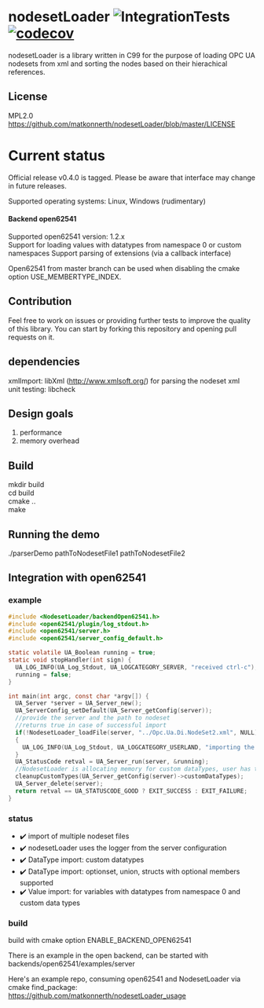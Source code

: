 # nodesetLoader ![IntegrationTests](https://github.com/matkonnerth/nodesetLoader/workflows/IntegrationTests/badge.svg) [![codecov](https://codecov.io/gh/matkonnerth/nodesetLoader/branch/master/graph/badge.svg?token=2VCWKLKFJL)](https://codecov.io/gh/matkonnerth/nodesetLoader)
nodesetLoader is a library written in C99 for the purpose of loading OPC UA nodesets from xml and sorting the nodes based on their hierachical references.

## License
MPL2.0 https://github.com/matkonnerth/nodesetLoader/blob/master/LICENSE

# Current status
Official release v0.4.0 is tagged. Please be aware that interface may change in future releases.

Supported operating systems: Linux, Windows (rudimentary)

#### Backend open62541

Supported open62541 version: 1.2.x \
Support for loading values with datatypes from namespace 0 or custom namespaces
Support parsing of extensions (via a callback interface)

Open62541 from master branch can be used when disabling the cmake option USE_MEMBERTYPE_INDEX.

## Contribution
Feel free to work on issues or providing further tests to improve the quality of this library. You can start by forking this repository and opening pull requests on it.

## dependencies
xmlImport: libXml (http://www.xmlsoft.org/) for parsing the nodeset xml \
unit testing: libcheck

## Design goals
1) performance
2) memory overhead

## Build
mkdir build \
cd build \
cmake .. \
make

## Running the demo
./parserDemo pathToNodesetFile1 pathToNodesetFile2
  
## Integration with open62541

### example

```c
#include <NodesetLoader/backendOpen62541.h>
#include <open62541/plugin/log_stdout.h>
#include <open62541/server.h>
#include <open62541/server_config_default.h>

static volatile UA_Boolean running = true;
static void stopHandler(int sign) {
  UA_LOG_INFO(UA_Log_Stdout, UA_LOGCATEGORY_SERVER, "received ctrl-c");
  running = false;
}

int main(int argc, const char *argv[]) {
  UA_Server *server = UA_Server_new();
  UA_ServerConfig_setDefault(UA_Server_getConfig(server));
  //provide the server and the path to nodeset
  //returns true in case of successful import
  if(!NodesetLoader_loadFile(server, "../Opc.Ua.Di.NodeSet2.xml", NULL))
  {
    UA_LOG_INFO(UA_Log_Stdout, UA_LOGCATEGORY_USERLAND, "importing the xml nodeset failed");
  }
  UA_StatusCode retval = UA_Server_run(server, &running);
  //NodesetLoader is allocating memory for custom dataTypes, user has to manually clean up
  cleanupCustomTypes(UA_Server_getConfig(server)->customDataTypes);
  UA_Server_delete(server);
  return retval == UA_STATUSCODE_GOOD ? EXIT_SUCCESS : EXIT_FAILURE;
}
```

### status
* :heavy_check_mark: import of multiple nodeset files
* :heavy_check_mark: nodesetLoader uses the logger from the server configuration
* :heavy_check_mark: DataType import: custom datatypes
* :heavy_check_mark: DataType import: optionset, union, structs with optional members supported
* :heavy_check_mark: Value import: for variables with datatypes from namespace 0 and custom data types

### build

build with cmake option ENABLE_BACKEND_OPEN62541

There is an example in the open backend, can be started with
backends/open62541/examples/server <pathToNodeset>

Here's an example repo, consuming open62541 and NodesetLoader via cmake find_package:
https://github.com/matkonnerth/nodesetLoader_usage
